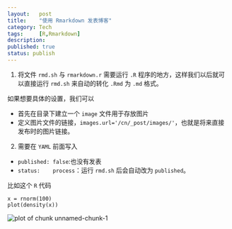 ```yaml
---
layout:   post
title:    "使用 Rmarkdown 发表博客"
category: Tech 
tags:     [R,Rmarkdown]
description: 
published: true
status: publish
---
```

 
1. 将文件 `rmd.sh` 与 `rmarkdown.r` 需要运行 `.R` 程序的地方，这样我们以后就可以直接运行 `rmd.sh` 来自动的转化 `.Rmd` 为 `.md` 格式。
 
 如果想要具体的设置，我们可以
  - 首先在目录下建立一个 `image` 文件用于存放图片
  - 定义图片文件的链接，`images.url='/cn/_post/images/'`，也就是将来直接发布时的图片链接。
 
2. 需要在 `YAML` 前面写入
  - `published: false`:也没有发表
  - `status:    process`：运行 `rmd.sh` 后会自动改为 `published`。
 
比如这个 `R` 代码

    x = rnorm(100)
    plot(density(x))

![plot of chunk unnamed-chunk-1](cn/post/images/figure/unnamed-chunk-1.png) 

 
 
